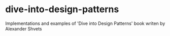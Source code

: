 # dive-into-design-patterns
Implementations and examples of 'Dive into Design Patterns' book writen by Alexander Shvets

